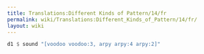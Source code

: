 ```yaml
---
title: Translations:Different Kinds of Pattern/14/fr
permalink: wiki/Translations:Different_Kinds_of_Pattern/14/fr/
layout: wiki
---
```


``` Haskell
d1 $ sound "[voodoo voodoo:3, arpy arpy:4 arpy:2]"
```
